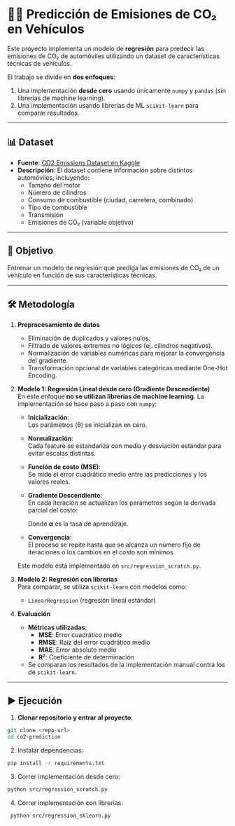 # 🚗🌱 Predicción de Emisiones de CO₂ en Vehículos

Este proyecto implementa un modelo de **regresión** para predecir las emisiones de CO₂ de automóviles utilizando un dataset de características técnicas de vehículos.  

El trabajo se divide en **dos enfoques**:
1. Una implementación **desde cero** usando únicamente `numpy` y `pandas` (sin librerías de machine learning).  
2. Una implementación usando librerías de ML `scikit-learn` para comparar resultados.  

---

## 📊 Dataset

- **Fuente**: [CO2 Emissions Dataset en Kaggle](https://www.kaggle.com/datasets/debajyotipodder/co2-emission-by-vehicles)  
- **Descripción**: El dataset contiene información sobre distintos automóviles, incluyendo:
  - Tamaño del motor  
  - Número de cilindros  
  - Consumo de combustible (ciudad, carretera, combinado)  
  - Tipo de combustible  
  - Transmisión  
  - Emisiones de CO₂ (variable objetivo)  

---

## 🎯 Objetivo

Entrenar un modelo de regresión que prediga las emisiones de CO₂ de un vehículo en función de sus características técnicas.  

---

## 🛠️ Metodología

1. **Preprocesamiento de datos**  
   - Eliminación de duplicados y valores nulos.  
   - Filtrado de valores extremos no lógicos (ej. cilindros negativos).  
   - Normalización de variables numéricas para mejorar la convergencia del gradiente.  
   - Transformación opcional de variables categóricas mediante One-Hot Encoding.  

2. **Modelo 1: Regresión Lineal desde cero (Gradiente Descendiente)**  
   En este enfoque **no se utilizan librerías de machine learning**. La implementación se hace paso a paso con `numpy`:
   - **Inicialización**:  
     Los parámetros (θ) se inicializan en cero.  
   - **Normalización**:  
     Cada feature se estandariza con media y desviación estándar para evitar escalas distintas.  
   - **Función de costo (MSE)**:  
     Se mide el error cuadrático medio entre las predicciones y los valores reales.  
     
   - **Gradiente Descendiente**:  
     En cada iteración se actualizan los parámetros según la derivada parcial del costo:  
    
     Donde **α** es la tasa de aprendizaje.  
   - **Convergencia**:  
     El proceso se repite hasta que se alcanza un número fijo de iteraciones o los cambios en el costo son mínimos.  

   Este modelo está implementado en `src/regression_scratch.py`.

3. **Modelo 2: Regresión con librerías**  
   Para comparar, se utiliza `scikit-learn` con modelos como:
   - `LinearRegression` (regresión lineal estándar)  
 

4. **Evaluación**  
   - **Métricas utilizadas**:  
     - **MSE**: Error cuadrático medio  
     - **RMSE**: Raíz del error cuadrático medio  
     - **MAE**: Error absoluto medio  
     - **R²**: Coeficiente de determinación  
   - Se comparan los resultados de la implementación manual contra los de `scikit-learn`.  

---

## ▶️ Ejecución

1. **Clonar repositorio y entrar al proyecto**:
 ```bash
 git clone <repo-url>
 cd co2-prediction
  ```

2. Instalar dependencias:
  ```bash
  pip install -r requirements.txt
  ```

3. Correr implementación desde cero:
  ```bash
  python src/regression_scratch.py
  ```

4. Correr implementación con librerías:
 ```bash
  python src/regression_sklearn.py
```


